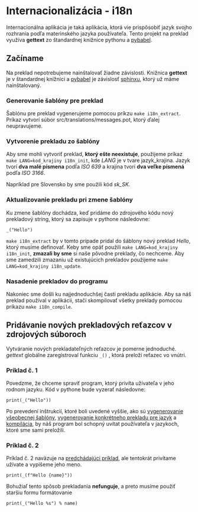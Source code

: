 # Internacionalizácia - i18n

Internacionálna aplikácia je taká aplikácia, ktorá vie prispôsobiť jazyk svojho
rozhrania podľa materinského jazyka používateľa. Tento projekt na preklad využíva **gettext**
zo štandardnej knižnice pythonu a [pybabel](http://babel.pocoo.org/en/latest/).

## Začíname

Na preklad nepotrebujeme nainštalovať žiadne závislosti. Knižnica **gettext** je v 
štandardnej knižnici a
[pybabel](http://babel.pocoo.org/en/latest/) je závislosť 
[sphinxu](http://www.sphinx-doc.org/en/master/), ktorý už máme nainštalovaný.

### Generovanie šablóny pre preklad

Šablónu pre preklad vygenerujeme pomocou príkzu `make i18n_extract`. Príkaz vytvorí súbor
src/translations/messages.pot, ktorý ďalej neupravujeme.

### Vytvorenie prekladu zo šablóny

Aby sme mohli vytvoriť preklad, **ktorý ešte neexistuje**, použijeme príkaz 
`make LANG=kod_krajiny i18n_init`, kde *LANG* je v tvare jazyk_krajina.
Jazyk tvorí **dva malé písmena** podľa *ISO 639* a krajina tvorí **dva veľke písmená** podľa *ISO 3166*. 
 
Napríklad pre Slovensko by sme použili kód *sk_SK*.

### Aktualizovanie prekladu pri zmene šablóny

Ku zmene šablóny dochádza, keď pridáme do zdrojového kódu nový prekladový string, ktorý sa zapisuje v pythone
následovne:

`_("Hello")`

`make i18n_extract` by v tomto prípade pridal do šáblony nový preklad *Hello*, ktorý musíme definovať. Keby sme opäť
použili `make LANG=kod_krajiny i18n_init`, **zmazali by sme** si naše pôvodne preklady, čo nechceme. Aby sme zamedzili 
zmazaniu už existujúcich prekladov použijeme `make LANG=kod_krajiny i18n_update`.

### Nasadenie prekladov do programu

Nakoniec sme došli ku najjednoduchšej časti prekladu aplikácie. Aby sa náš preklad používal v aplikácii, stačí
skompilovať všetky preklady pomocou príkazu `make i18n_compile`.

## Pridávanie nových prekladových reťazcov v zdrojových súboroch

Vytváranie nových prekladateľných reťazcov je pomerne jednoduché. *gettext* globálne zaregistroval funkciu `_()`
, ktorá preloží reťazec vo vnútri.

### Príklad č. 1

Povedzme, že chceme spraviť program, ktorý privíta užívateľa v jeho rodnom jazyku. Kód v pythone bude vyzerať
následovne:

`print(_("Hello"))`

Po prevedení inštrukcií, ktoré boli uvedené vyššie, ako sú 
[vygenerovanie všeobecnej šablóny](#generovanie-sablony-pre-preklad),
[vygenerovanie konkrétneho prekladu pre jazyk](#vytvorenie-prekladu-zo-sablony) a
[kompilácia](#nasadenie-prekladov-do-programu),
 by náš program bol schopný uvítat používateľa v jazykoch, ktoré sme sami preložili.

### Príklad č. 2

Príklad č. 2 naväzuje na [predchádajúci príklad](#priklad-c-1), ale tentokrát privítame užívate a vypíšeme jeho meno.

`print(_(f"Hello {name}"))`

Bohužiaľ tento spôsob prekladania **nefunguje**, a preto musíme použiť staršiu formu formátovanie

`print(_("Hello %s") % name)`
